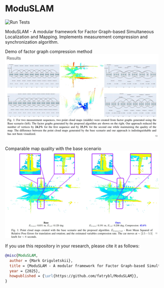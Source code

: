 # ModuSLAM

![Run Tests](https://github.com/fatrybl/ModuSLAM/workflows/Run%20Tests/badge.svg)

ModuSLAM - A modular framework for Factor Graph-based Simultaneous Localization and Mapping. Implements measurement
compression and synchronization algorithm.

Demo of factor graph compression method
![alt text](/docs/compression_demo1.png?raw=true "Managers")

Comparable map quality with the base scenario
![alt text](/docs/compression_demo2.png?raw=true "Managers")

If you use this repository in your research, please cite it as follows:

```bibtex
@misc{ModuSLAM,
  author = {Mark Griguletskii},
  title = {ModuSLAM - A modular framework for Factor Graph-based Simultaneous Localization and Mapping},
  year = {2025},
  howpublished = {\url{https://github.com/fatrybl/ModuSLAM}},
}
